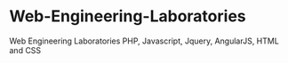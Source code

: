 # Web-Engineering-Laboratories
Web Engineering Laboratories PHP, Javascript, Jquery, AngularJS, HTML and CSS
